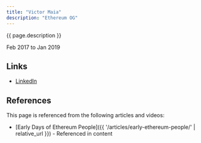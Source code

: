 ```yaml
---
title: "Victor Maia"
description: "Ethereum OG"
---
```


{{ page.description }}

Feb 2017 to Jan 2019

## Links
- [LinkedIn](https://www.linkedin.com/in/maiavictor/)

## References

This page is referenced from the following articles and videos:

- [Early Days of Ethereum People]({{ '/articles/early-ethereum-people/' | relative_url }}) - Referenced in content
